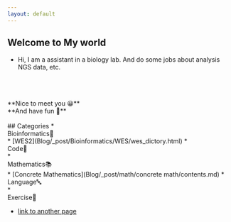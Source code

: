 ```yaml
---
layout: default
---
```

## Welcome to My world
* Hi, I am a assistant in a biology lab. And do some jobs about analysis NGS data, etc.
<br>
<br>
<br>**Nice to meet you 😀** 
<br>**And have fun 🎃**
<br>
<br>
## Categories
* <dt>Bioinformatics🥢</dt>
	* [WES2](Blog/_post/Bioinformatics/WES/wes_dictory.html)
* <dt> Code🐎</dt>
* <dt>Mathematics📚</dt>
	* [Concrete Mathematics](Blog/_post/math/concrete math/contents.md)
* <dt>Language🔤</dt>
* <dt>Exercise💪</dt>

* [link to another page](./another-page.html)

